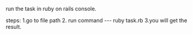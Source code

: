run the task in ruby on rails console.

steps:
1.go to file path
2. run command     ---   ruby task.rb
3.you will get the result.
